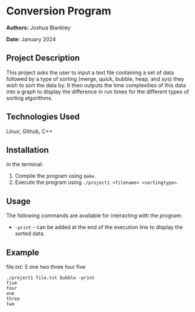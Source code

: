 # Conversion Program

**Authors:** Joshua Blankley

**Date:** January 2024

## Project Description

This project asks the user to input a text file containing a set of data followed by a type of sorting (merge, quick, bubble, heap, and sys) they wish to sort the data by. It then outputs the time complexities of this data into a graph to display the difference in run times for the different types of sorting algorithms.

## Technologies Used

Linux, Github, C++

## Installation

In the terminal:

1. Compile the program using `make`.
2. Execute the program using `./project1 <filename> <sortingtype>`.

## Usage

The following commands are available for interacting with the program:

- `-print` - can be added at the end of the execution line to display the sorted data.

## Example

file.txt:
5
one
two
three
four
five

```console
./project1 file.txt bubble -print
five
four
one
three
two
```
